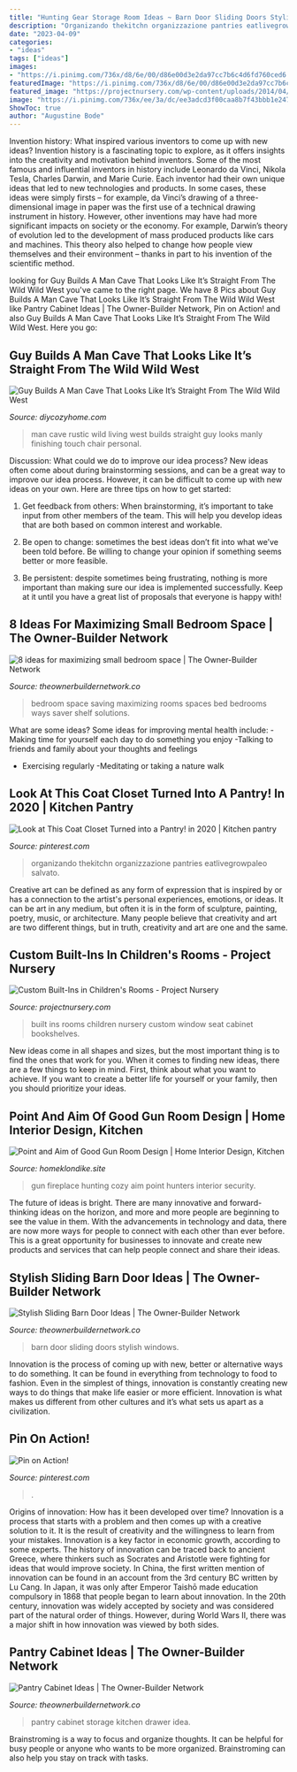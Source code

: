 ```yaml
---
title: "Hunting Gear Storage Room Ideas ~ Barn Door Sliding Doors Stylish Windows"
description: "Organizando thekitchn organizzazione pantries eatlivegrowpaleo salvato"
date: "2023-04-09"
categories:
- "ideas"
tags: ["ideas"]
images:
- "https://i.pinimg.com/736x/d8/6e/00/d86e00d3e2da97cc7b6c4d6fd760ced6.jpg"
featuredImage: "https://i.pinimg.com/736x/d8/6e/00/d86e00d3e2da97cc7b6c4d6fd760ced6.jpg"
featured_image: "https://projectnursery.com/wp-content/uploads/2014/04/Built-In-Cabinet-Cane-Doors1.jpg"
image: "https://i.pinimg.com/736x/ee/3a/dc/ee3adcd3f00caa8b7f43bbb1e2470bb4.jpg"
ShowToc: true
author: "Augustine Bode"
---
```



Invention history: What inspired various inventors to come up with new ideas?
Invention history is a fascinating topic to explore, as it offers insights into the creativity and motivation behind inventors. Some of the most famous and influential inventors in history include Leonardo da Vinci, Nikola Tesla, Charles Darwin, and Marie Curie. Each inventor had their own unique ideas that led to new technologies and products. In some cases, these ideas were simply firsts – for example, da Vinci’s drawing of a three-dimensional image in paper was the first use of a technical drawing instrument in history. However, other inventions may have had more significant impacts on society or the economy. For example, Darwin’s theory of evolution led to the development of mass produced products like cars and machines. This theory also helped to change how people view themselves and their environment – thanks in part to his invention of the scientific method.

	

		
looking for Guy Builds A Man Cave That Looks Like It’s Straight From The Wild Wild West you've came to the right page. We have 8 Pics about Guy Builds A Man Cave That Looks Like It’s Straight From The Wild Wild West like Pantry Cabinet Ideas | The Owner-Builder Network, Pin on Action! and also Guy Builds A Man Cave That Looks Like It’s Straight From The Wild Wild West. Here you go:
		
    
## Guy Builds A Man Cave That Looks Like It’s Straight From The Wild Wild West

<img loading=lazy src="https://diycozyhome.com/wp-content/uploads/2014/11/living-room-rustic.jpg" onerror="this.onerror=null;this.src='https://tse3.mm.bing.net/th?id=OIP.YG_HLw9Gt5Q4nlhrWZOqHwHaFj&amp;pid=15.1';" alt="Guy Builds A Man Cave That Looks Like It’s Straight From The Wild Wild West">

_Source: diycozyhome.com_

>man cave rustic wild living west builds straight guy looks manly finishing touch chair personal. 

	

Discussion: What could we do to improve our idea process?
New ideas often come about during brainstorming sessions, and can be a great way to improve our idea process. However, it can be difficult to come up with new ideas on your own. Here are three tips on how to get started:
1. Get feedback from others: When brainstorming, it’s important to take input from other members of the team. This will help you develop ideas that are both based on common interest and workable.

2. Be open to change: sometimes the best ideas don’t fit into what we’ve been told before. Be willing to change your opinion if something seems better or more feasible.

3. Be persistent: despite sometimes being frustrating, nothing is more important than making sure our idea is implemented successfully. Keep at it until you have a great list of proposals that everyone is happy with!

    
## 8 Ideas For Maximizing Small Bedroom Space | The Owner-Builder Network

<img loading=lazy src="http://theownerbuildernetwork.co/wp-content/uploads/2015/05/Space-saving-Bedroom-Ideas-25.jpg" onerror="this.onerror=null;this.src='https://tse1.mm.bing.net/th?id=OIP.34C-qbHliMZFLH9R3TT7_AHaLH&amp;pid=15.1';" alt="8 ideas for maximizing small bedroom space | The Owner-Builder Network">

_Source: theownerbuildernetwork.co_

>bedroom space saving maximizing rooms spaces bed bedrooms ways saver shelf solutions. 

	

What are some ideas?
Some ideas for improving mental health include: 
-Making time for yourself each day to do something you enjoy 
-Talking to friends and family about your thoughts and feelings 
- Exercising regularly 
-Meditating or taking a nature walk

    
## Look At This Coat Closet Turned Into A Pantry! In 2020 | Kitchen Pantry

<img loading=lazy src="https://i.pinimg.com/736x/ee/3a/dc/ee3adcd3f00caa8b7f43bbb1e2470bb4.jpg" onerror="this.onerror=null;this.src='https://tse1.mm.bing.net/th?id=OIP.o7osljczwpeDBIHTyvwcTgHaJ3&amp;pid=15.1';" alt="Look at This Coat Closet Turned into a Pantry! in 2020 | Kitchen pantry">

_Source: pinterest.com_

>organizando thekitchn organizzazione pantries eatlivegrowpaleo salvato. 

	

Creative art can be defined as any form of expression that is inspired by or has a connection to the artist's personal experiences, emotions, or ideas. It can be art in any medium, but often it is in the form of sculpture, painting, poetry, music, or architecture. Many people believe that creativity and art are two different things, but in truth, creativity and art are one and the same.

    
## Custom Built-Ins In Children&#039;s Rooms - Project Nursery

<img loading=lazy src="https://projectnursery.com/wp-content/uploads/2014/04/Built-In-Cabinet-Cane-Doors1.jpg" onerror="this.onerror=null;this.src='https://tse4.mm.bing.net/th?id=OIP.rHo27sLmn2bUgMEGuo8QqAHaFc&amp;pid=15.1';" alt="Custom Built-Ins in Children&#039;s Rooms - Project Nursery">

_Source: projectnursery.com_

>built ins rooms children nursery custom window seat cabinet bookshelves. 

	

New ideas come in all shapes and sizes, but the most important thing is to find the ones that work for you. When it comes to finding new ideas, there are a few things to keep in mind. First, think about what you want to achieve. If you want to create a better life for yourself or your family, then you should prioritize your ideas.

    
## Point And Aim Of Good Gun Room Design | Home Interior Design, Kitchen

<img loading=lazy src="https://homeklondike.site/wp-content/uploads/2016/12/6-gun-room-hunters-room-interior-design-cozy-fireplace-sitting-set-arm-chiars-hunting-tropheys-bear-skin-on-the-floor.jpg" onerror="this.onerror=null;this.src='https://tse2.mm.bing.net/th?id=OIP.OFLGyvcW3FkhCc4oauaoCQHaFO&amp;pid=15.1';" alt="Point and Aim of Good Gun Room Design | Home Interior Design, Kitchen">

_Source: homeklondike.site_

>gun fireplace hunting cozy aim point hunters interior security. 

	

The future of ideas is bright. There are many innovative and forward-thinking ideas on the horizon, and more and more people are beginning to see the value in them. With the advancements in technology and data, there are now more ways for people to connect with each other than ever before. This is a great opportunity for businesses to innovate and create new products and services that can help people connect and share their ideas.

    
## Stylish Sliding Barn Door Ideas | The Owner-Builder Network

<img loading=lazy src="http://theownerbuildernetwork.co/wp-content/uploads/2015/10/Sliding-Barn-Door-Ideas-02.jpg" onerror="this.onerror=null;this.src='https://tse1.mm.bing.net/th?id=OIP.MbFyYTA9rxlvajjxnCPDGgHaLA&amp;pid=15.1';" alt="Stylish Sliding Barn Door Ideas | The Owner-Builder Network">

_Source: theownerbuildernetwork.co_

>barn door sliding doors stylish windows. 

	

Innovation is the process of coming up with new, better or alternative ways to do something. It can be found in everything from technology to food to fashion. Even in the simplest of things, innovation is constantly creating new ways to do things that make life easier or more efficient. Innovation is what makes us different from other cultures and it’s what sets us apart as a civilization.

    
## Pin On Action!

<img loading=lazy src="https://i.pinimg.com/736x/d8/6e/00/d86e00d3e2da97cc7b6c4d6fd760ced6.jpg" onerror="this.onerror=null;this.src='https://tse3.mm.bing.net/th?id=OIP.fjttOr1-fM01RCZP2GCfjQHaHa&amp;pid=15.1';" alt="Pin on Action!">

_Source: pinterest.com_

>. 

	

Origins of innovation: How has it been developed over time?
Innovation is a process that starts with a problem and then comes up with a creative solution to it. It is the result of creativity and the willingness to learn from your mistakes. Innovation is a key factor in economic growth, according to some experts. The history of innovation can be traced back to ancient Greece, where thinkers such as Socrates and Aristotle were fighting for ideas that would improve society. In China, the first written mention of innovation can be found in an account from the 3rd century BC written by Lu Cang. In Japan, it was only after Emperor Taishō made education compulsory in 1868 that people began to learn about innovation. In the 20th century, innovation was widely accepted by society and was considered part of the natural order of things. However, during World Wars II, there was a major shift in how innovation was viewed by both sides.

    
## Pantry Cabinet Ideas | The Owner-Builder Network

<img loading=lazy src="http://theownerbuildernetwork.co/wp-content/uploads/2014/04/Pantry_Cabinet_Idea_24.jpg" onerror="this.onerror=null;this.src='https://tse2.mm.bing.net/th?id=OIP.mgfhP9tNkmOpmJlqIMm2OwHaLG&amp;pid=15.1';" alt="Pantry Cabinet Ideas | The Owner-Builder Network">

_Source: theownerbuildernetwork.co_

>pantry cabinet storage kitchen drawer idea. 

	

Brainstroming is a way to focus and organize thoughts. It can be helpful for busy people or anyone who wants to be more organized. Brainstroming can also help you stay on track with tasks.

